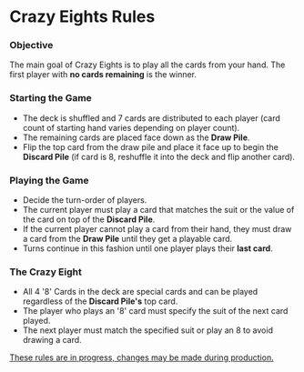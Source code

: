 # Crazy Eights Rules

### Objective
The main goal of Crazy Eights is to play all the cards from your hand. The first player with **no cards remaining** is the winner.

### Starting the Game
- The deck is shuffled and 7 cards are distributed to each player (card count of starting hand varies depending on player count).
- The remaining cards are placed face down as the **Draw Pile**.
- Flip the top card from the draw pile and place it face up to begin the **Discard Pile** (if card is 8, reshuffle it into the deck and flip another card).

### Playing the Game
- Decide the turn-order of players.
- The current player must play a card that matches the suit or the value of the card on top of the **Discard Pile**.
- If the current player cannot play a card from their hand, they must draw a card from the **Draw Pile** until they get a playable card.
- Turns continue in this fashion until one player plays their **last card**.

### The Crazy Eight
- All 4 '8' Cards in the deck are special cards and can be played regardless of the **Discard Pile's** top card.
- The player who plays an '8' card must specify the suit of the next card played.
- The next player must match the specified suit or play an 8 to avoid drawing a card.

<ins>These rules are in progress, changes may be made during production.</ins>
